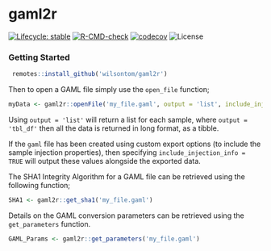 # gaml2r

[![Lifecycle: stable](https://img.shields.io/badge/lifecycle-stable-brightgreen.svg)](https://lifecycle.r-lib.org/articles/stages.html#stable) [![R-CMD-check](https://github.com/wilsontom/gaml2r/workflows/R-CMD-check/badge.svg)](https://github.com/wilsontom/gaml2r/actions) [![codecov](https://codecov.io/gh/wilsontom/gaml2r/branch/master/graph/badge.svg?token=NHwjPwgbAR)](https://codecov.io/gh/wilsontom/gaml2r) ![License](https://img.shields.io/badge/license-GNU%20GPL%20v3.0-blue.svg "GNU GPL v3.0")

### Getting Started

``` r
 remotes::install_github('wilsontom/gaml2r')
```

Then to open a GAML file simply use the `open_file` function;

``` r
myData <- gaml2r::openFile('my_file.gaml', output = 'list', include_injection_info = FALSE)
```

Using `output = 'list'` will return a list for each sample, where `output = 'tbl_df'` then all the data is returned in long format, as a tibble.

If the `gaml` file has been created using custom export options (to include the sample injection properties), then specifying `include_injection_info = TRUE` will output these values alongside the exported data. 


The SHA1 Integrity Algorithm for a GAML file can be retrieved using the following function;

``` r
SHA1 <- gaml2r::get_sha1('my_file.gaml')  
```

Details on the GAML conversion parameters can be retrieved using the `get_parameters` function.

``` r
GAML_Params <- gaml2r::get_parameters('my_file.gaml')
```
